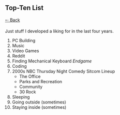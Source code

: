 ## Top-Ten List

[🠐 Back](https://nobody912.github.io/seniorproject)

Just stuff I developed a liking for in the last four years.

1. PC Building
1. Music
1. Video Games
1. Reddit
1. Finding Mechanical Keyboard _Endgame_
1. Coding
1. 2000s NBC Thursday Night Comedy Sitcom Lineup
   * The Office
   * Parks and Recreation
   * Community
   * 30 Rock
1. Sleeping
1. Going outside (sometimes)
1. Staying inside (sometimes)